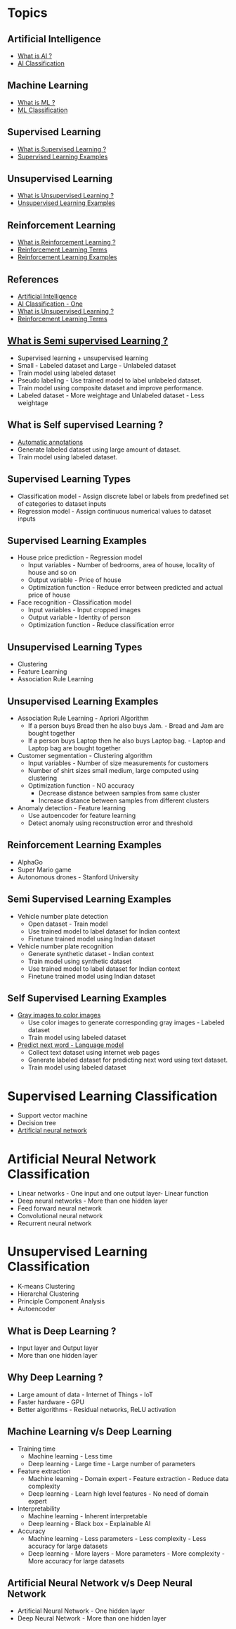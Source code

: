 # Topics

## Artificial Intelligence
- [What is AI ?](https://github.com/look4pritam/ArtificialIntelligence/blob/master/ArtificialIntelligence/ArtificialIntelligence.pptx)
- [AI Classification](https://github.com/look4pritam/ArtificialIntelligence/blob/master/ArtificialIntelligence/ArtificialIntelligence.pptx)

## Machine Learning
- [What is ML ?](https://github.com/look4pritam/ArtificialIntelligence/blob/master/ArtificialIntelligence/ArtificialIntelligence.pptx)
- [ML Classification](https://github.com/look4pritam/ArtificialIntelligence/blob/master/ArtificialIntelligence/ArtificialIntelligence.pptx)

## Supervised Learning
- [What is Supervised Learning ?](https://github.com/look4pritam/ArtificialIntelligence/blob/master/ArtificialIntelligence/ArtificialIntelligence.pptx)
- [Supervised Learning Examples](https://github.com/look4pritam/ArtificialIntelligence/blob/master/ArtificialIntelligence/ArtificialIntelligence.pptx)

## Unsupervised Learning
- [What is Unsupervised Learning ?](https://github.com/look4pritam/ArtificialIntelligence/blob/master/ArtificialIntelligence/ArtificialIntelligence.pptx)
- [Unsupervised Learning Examples](https://github.com/look4pritam/ArtificialIntelligence/blob/master/ArtificialIntelligence/ArtificialIntelligence.pptx)

## Reinforcement Learning
- [What is Reinforcement Learning ?](https://github.com/look4pritam/ArtificialIntelligence/blob/master/ArtificialIntelligence/ArtificialIntelligence.pptx)
- [Reinforcement Learning Terms](https://github.com/look4pritam/ArtificialIntelligence/blob/master/ArtificialIntelligence/ArtificialIntelligence.pptx)
- [Reinforcement Learning Examples](https://github.com/look4pritam/ArtificialIntelligence/blob/master/ArtificialIntelligence/ArtificialIntelligence.pptx)

## References
- [Artificial Intelligence](https://en.wikipedia.org/wiki/Artificial_intelligence)
- [AI Classification - One](https://www.mygreatlearning.com/blog/what-is-artificial-intelligence/)
- [What is Unsupervised Learning ?](https://www.ibm.com/cloud/learn/unsupervised-learning)
- [Reinforcement Learning Terms](https://www.youtube.com/watch?v=JgvyzIkgxF0)

## [What is Semi supervised Learning ?](https://www.youtube.com/watch?v=tCaPH_bBoWM)
- Supervised learning + unsupervised learning
- Small - Labeled dataset and Large - Unlabeled dataset    
- Train model using labeled dataset 
- Pseudo labeling - Use trained model to label unlabeled dataset.
- Train model using composite dataset and improve performance.
- Labeled dataset - More weightage and Unlabeled dataset - Less weightage

## What is Self supervised Learning ?
- [Automatic annotations](https://medium.com/analytics-vidhya/what-is-self-supervised-learning-in-computer-vision-a-simple-introduction-def3302d883d)
- Generate labeled dataset using large amount of dataset.
- Train model using labeled dataset.  

## Supervised Learning Types
- Classification model - Assign discrete label or labels from predefined set of categories to dataset inputs 
- Regression model - Assign continuous numerical values to dataset inputs

## Supervised Learning Examples
- House price prediction - Regression model
  - Input variables - Number of bedrooms, area of house, locality of house and so on
  - Output variable - Price of house  
  - Optimization function - Reduce error between predicted and actual price of house
- Face recognition - Classification model
  - Input variables - Input cropped images
  - Output variable - Identity of person
  - Optimization function - Reduce classification error

## Unsupervised Learning Types
- Clustering
- Feature Learning
- Association Rule Learning

## Unsupervised Learning Examples
- Association Rule Learning - Apriori Algorithm
  - If a person buys Bread then he also buys Jam. - Bread and Jam are bought together
  - If a person buys Laptop then he also buys Laptop bag. - Laptop and Laptop bag are bought together
- Customer segmentation - Clustering algorithm
  - Input variables - Number of size measurements for customers  
  - Number of shirt sizes small medium, large computed using clustering  
  - Optimization function - NO accuracy
    - Decrease distance between samples from same cluster 
    - Increase distance between samples from different clusters  
- Anomaly detection - Feature learning  
  - Use autoencoder for feature learning 
  - Detect anomaly using reconstruction error and threshold

## Reinforcement Learning Examples
- AlphaGo
- Super Mario game
- Autonomous drones - Stanford University

## Semi Supervised Learning Examples
- Vehicle number plate detection
  - Open dataset - Train model
  - Use trained model to label dataset for Indian context
  - Finetune trained model using Indian dataset
- Vehicle number plate recognition
  - Generate synthetic dataset - Indian context
  - Train model using synthetic dataset
  - Use trained model to label dataset for Indian context
  - Finetune trained model using Indian dataset

## Self Supervised Learning Examples
- [Gray images to color images](https://www.youtube.com/watch?v=tCaPH_bBoWM)
  - Use color images to generate corresponding gray images - Labeled dataset
  - Train model using labeled dataset
- [Predict next word - Language model](https://www.youtube.com/watch?v=tCaPH_bBoWM)
  - Collect text dataset using internet web pages
  - Generate labeled dataset for predicting next word using text dataset.
  - Train model using labeled dataset  

# Supervised Learning Classification
- Support vector machine
- Decision tree
- [Artificial neural network](https://playground.tensorflow.org/)

# Artificial Neural Network Classification
- Linear networks - One input and one output layer- Linear function
- Deep neural networks - More than one hidden layer
- Feed forward neural network
- Convolutional neural network
- Recurrent neural network 

# Unsupervised Learning Classification
- K-means Clustering
- Hierarchal Clustering
- Principle Component Analysis
- Autoencoder

## What is Deep Learning ?
- Input layer and Output layer
- More than one hidden layer

## Why Deep Learning ?
- Large amount of data - Internet of Things - IoT
- Faster hardware - GPU
- Better algorithms - Residual networks, ReLU activation  

## Machine Learning v/s Deep Learning
- Training time
  - Machine learning - Less time 
  - Deep learning - Large time - Large number of parameters
- Feature extraction
  - Machine learning - Domain expert - Feature extraction - Reduce data complexity
  - Deep learning - Learn high level features - No need of domain expert
- Interpretability
  - Machine learning - Inherent interpretable  
  - Deep learning - Black box - Explainable AI
- Accuracy
  - Machine learning - Less parameters - Less complexity - Less accuracy for large datasets
  - Deep learning - More layers - More parameters - More complexity - More accuracy for large datasets

## Artificial Neural Network v/s Deep Neural Network
- Artificial Neural Network - One hidden layer
- Deep Neural Network - More than one hidden layer
